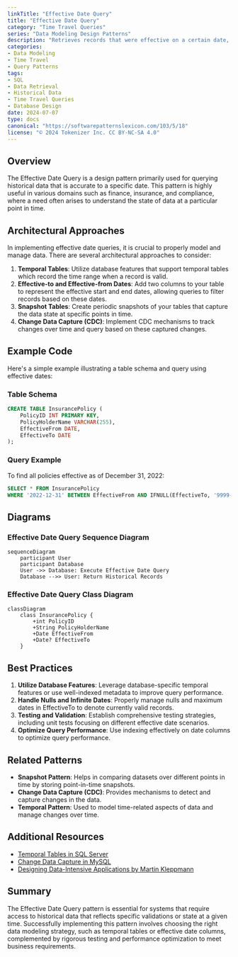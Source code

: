 ```yaml
---
linkTitle: "Effective Date Query"
title: "Effective Date Query"
category: "Time Travel Queries"
series: "Data Modeling Design Patterns"
description: "Retrieves records that were effective on a certain date, often used in policy or contract validations, such as finding all insurance policies active on a specific date."
categories:
- Data Modeling
- Time Travel
- Query Patterns
tags:
- SQL
- Data Retrieval
- Historical Data
- Time Travel Queries
- Database Design
date: 2024-07-07
type: docs
canonical: "https://softwarepatternslexicon.com/103/5/18"
license: "© 2024 Tokenizer Inc. CC BY-NC-SA 4.0"
---
```



## Overview

The Effective Date Query is a design pattern primarily used for querying historical data that is accurate to a specific date. This pattern is highly useful in various domains such as finance, insurance, and compliance, where a need often arises to understand the state of data at a particular point in time.

## Architectural Approaches

In implementing effective date queries, it is crucial to properly model and manage data. There are several architectural approaches to consider:

1. **Temporal Tables**: Utilize database features that support temporal tables which record the time range when a record is valid.
2. **Effective-to and Effective-from Dates**: Add two columns to your table to represent the effective start and end dates, allowing queries to filter records based on these dates.
3. **Snapshot Tables**: Create periodic snapshots of your tables that capture the data state at specific points in time.
4. **Change Data Capture (CDC)**: Implement CDC mechanisms to track changes over time and query based on these captured changes.

## Example Code

Here's a simple example illustrating a table schema and query using effective dates:

### Table Schema

```sql
CREATE TABLE InsurancePolicy (
    PolicyID INT PRIMARY KEY,
    PolicyHolderName VARCHAR(255),
    EffectiveFrom DATE,
    EffectiveTo DATE
);
```

### Query Example

To find all policies effective as of December 31, 2022:

```sql
SELECT * FROM InsurancePolicy
WHERE '2022-12-31' BETWEEN EffectiveFrom AND IFNULL(EffectiveTo, '9999-12-31');
```

## Diagrams

### Effective Date Query Sequence Diagram

```mermaid
sequenceDiagram
    participant User
    participant Database
    User ->> Database: Execute Effective Date Query
    Database -->> User: Return Historical Records
```

### Effective Date Query Class Diagram

```mermaid
classDiagram
    class InsurancePolicy {
        +int PolicyID
        +String PolicyHolderName
        +Date EffectiveFrom
        +Date? EffectiveTo
    }
```

## Best Practices

1. **Utilize Database Features**: Leverage database-specific temporal features or use well-indexed metadata to improve query performance.
2. **Handle Nulls and Infinite Dates**: Properly manage nulls and maximum dates in EffectiveTo to denote currently valid records.
3. **Testing and Validation**: Establish comprehensive testing strategies, including unit tests focusing on different effective date scenarios.
4. **Optimize Query Performance**: Use indexing effectively on date columns to optimize query performance.

## Related Patterns

- **Snapshot Pattern**: Helps in comparing datasets over different points in time by storing point-in-time snapshots.
- **Change Data Capture (CDC)**: Provides mechanisms to detect and capture changes in the data.
- **Temporal Pattern**: Used to model time-related aspects of data and manage changes over time.

## Additional Resources

- [Temporal Tables in SQL Server](https://docs.microsoft.com/en-us/sql/relational-databases/tables/temporal-tables)
- [Change Data Capture in MySQL](https://dev.mysql.com/doc/refman/8.0/en/replication-cdc.html)
- [Designing Data-Intensive Applications by Martin Kleppmann](https://dataintensive.net/)

## Summary

The Effective Date Query pattern is essential for systems that require access to historical data that reflects specific validations or state at a given time. Successfully implementing this pattern involves choosing the right data modeling strategy, such as temporal tables or effective date columns, complemented by rigorous testing and performance optimization to meet business requirements.
